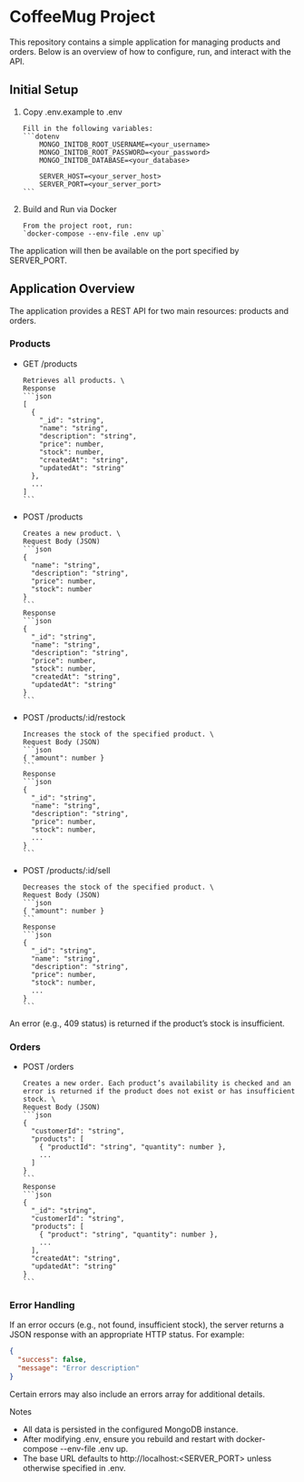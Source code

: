 # CoffeeMug Project

This repository contains a simple application for managing products and orders. Below is an overview of how to configure, run, and interact with the API.

## Initial Setup
1.	Copy .env.example to .env

        Fill in the following variables:
        ```dotenv
            MONGO_INITDB_ROOT_USERNAME=<your_username>
            MONGO_INITDB_ROOT_PASSWORD=<your_password>
            MONGO_INITDB_DATABASE=<your_database>
            
            SERVER_HOST=<your_server_host>
            SERVER_PORT=<your_server_port>
        ```
2.	Build and Run via Docker 

        From the project root, run: 
        `docker-compose --env-file .env up`

The application will then be available on the port specified by SERVER_PORT.

## Application Overview

The application provides a REST API for two main resources: products and orders.

### Products 
-	GET /products

        Retrieves all products. \
        Response
        ```json
        [
          {
            "_id": "string",
            "name": "string",
            "description": "string",
            "price": number,
            "stock": number,
            "createdAt": "string",
            "updatedAt": "string"
          },
          ...
        ]
        ```

-	POST /products 

        Creates a new product. \
        Request Body (JSON)
        ```json
        {
          "name": "string",
          "description": "string",
          "price": number,
          "stock": number
        }
        ```
        Response
        ```json
        {
          "_id": "string",
          "name": "string",
          "description": "string",
          "price": number,
          "stock": number,
          "createdAt": "string",
          "updatedAt": "string"
        }
        ```

-	POST /products/:id/restock 

        Increases the stock of the specified product. \
        Request Body (JSON)
        ```json
        { "amount": number }
        ```
        Response
        ```json
        {
          "_id": "string",
          "name": "string",
          "description": "string",
          "price": number,
          "stock": number,
          ...
        }
        ```

-	POST /products/:id/sell 

        Decreases the stock of the specified product. \
        Request Body (JSON)
        ```json
        { "amount": number }
        ```
        Response
        ```json
        {
          "_id": "string",
          "name": "string",
          "description": "string",
          "price": number,
          "stock": number,
          ...
        }
        ```
An error (e.g., 409 status) is returned if the product’s stock is insufficient.

### Orders

-	POST /orders 

        Creates a new order. Each product’s availability is checked and an error is returned if the product does not exist or has insufficient stock. \
        Request Body (JSON)
        ```json
        {
          "customerId": "string",
          "products": [
            { "productId": "string", "quantity": number },
            ...
          ]
        }
        ```
        Response
        ```json
        {
          "_id": "string",
          "customerId": "string",
          "products": [
            { "product": "string", "quantity": number },
            ...
          ],
          "createdAt": "string",
          "updatedAt": "string"
        }
        ```

### Error Handling

If an error occurs (e.g., not found, insufficient stock), the server returns a JSON response with an appropriate HTTP status. For example:
```json
{
  "success": false,
  "message": "Error description"
}
```
Certain errors may also include an errors array for additional details.

Notes 
-	All data is persisted in the configured MongoDB instance. 
-	After modifying .env, ensure you rebuild and restart with docker-compose --env-file .env up. 
-	The base URL defaults to http://localhost:<SERVER_PORT> unless otherwise specified in .env.
